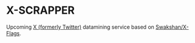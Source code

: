 # X-SCRAPPER
Upcoming [X (formerly Twitter)](https://x.com) datamining service based on [Swakshan/X-Flags](https://github.com/Swakshan/X-Flags).

